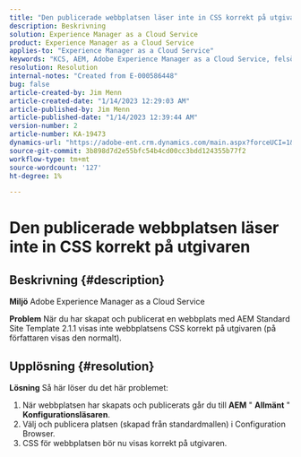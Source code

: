 ```yaml
---
title: "Den publicerade webbplatsen läser inte in CSS korrekt på utgivaren"
description: Beskrivning
solution: Experience Manager as a Cloud Service
product: Experience Manager as a Cloud Service
applies-to: "Experience Manager as a Cloud Service"
keywords: "KCS, AEM, Adobe Experience Manager as a Cloud Service, felsökning, publicerad webbplats, inte inläsning av CSS, utgivare"
resolution: Resolution
internal-notes: "Created from E-000586448"
bug: false
article-created-by: Jim Menn
article-created-date: "1/14/2023 12:29:03 AM"
article-published-by: Jim Menn
article-published-date: "1/14/2023 12:39:44 AM"
version-number: 2
article-number: KA-19473
dynamics-url: "https://adobe-ent.crm.dynamics.com/main.aspx?forceUCI=1&pagetype=entityrecord&etn=knowledgearticle&id=87196a6e-a293-ed11-aad1-6045bd0065f9"
source-git-commit: 3b898d7d2e55bfc54b4cd00cc3bdd124355b77f2
workflow-type: tm+mt
source-wordcount: '127'
ht-degree: 1%

---
```


# Den publicerade webbplatsen läser inte in CSS korrekt på utgivaren

## Beskrivning {#description}


<b>Miljö</b>
Adobe Experience Manager as a Cloud Service

<b>Problem</b>
När du har skapat och publicerat en webbplats med AEM Standard Site Template 2.1.1 visas inte webbplatsens CSS korrekt på utgivaren (på författaren visas den normalt).


## Upplösning {#resolution}


<b>Lösning</b>
Så här löser du det här problemet:

1. När webbplatsen har skapats och publicerats går du till <b>AEM</b> &quot; <b>Allmänt</b> &quot; <b>Konfigurationsläsaren</b>.
2. Välj och publicera platsen (skapad från standardmallen) i Configuration Browser.
3. CSS för webbplatsen bör nu visas korrekt på utgivaren.

